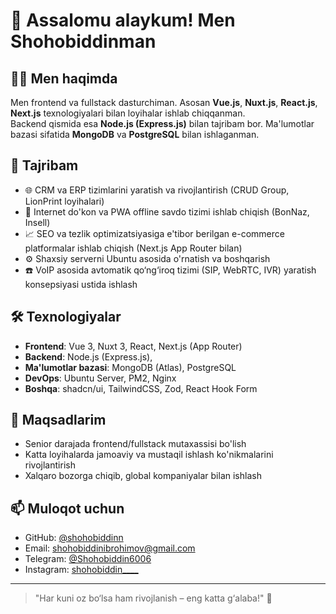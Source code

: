 # 👋 Assalomu alaykum! Men Shohobiddinman

## 🧑‍💻 Men haqimda
Men frontend va fullstack dasturchiman. Asosan **Vue.js**, **Nuxt.js**, **React.js**, **Next.js** texnologiyalari bilan loyihalar ishlab chiqqanman.  
Backend qismida esa **Node.js (Express.js)** bilan tajribam bor. Ma'lumotlar bazasi sifatida **MongoDB** va **PostgreSQL** bilan ishlaganman.

## 🚀 Tajribam
- 🌐 CRM va ERP tizimlarini yaratish va rivojlantirish (CRUD Group, LionPrint loyihalari)
- 🛒 Internet do'kon va PWA offline savdo tizimi ishlab chiqish (BonNaz, Insell)
- 📈 SEO va tezlik optimizatsiyasiga e'tibor berilgan e-commerce platformalar ishlab chiqish (Next.js App Router bilan)
- ⚙️ Shaxsiy serverni Ubuntu asosida o'rnatish va boshqarish
- ☎️ VoIP asosida avtomatik qo‘ng‘iroq tizimi (SIP, WebRTC, IVR) yaratish konsepsiyasi ustida ishlash

## 🛠️ Texnologiyalar
- **Frontend**: Vue 3, Nuxt 3, React, Next.js (App Router)
- **Backend**: Node.js (Express.js),
- **Ma'lumotlar bazasi**: MongoDB (Atlas), PostgreSQL
- **DevOps**: Ubuntu Server, PM2, Nginx
- **Boshqa**: shadcn/ui, TailwindCSS, Zod, React Hook Form

## 🎯 Maqsadlarim
- Senior darajada frontend/fullstack mutaxassisi bo'lish
- Katta loyihalarda jamoaviy va mustaqil ishlash ko'nikmalarini rivojlantirish
- Xalqaro bozorga chiqib, global kompaniyalar bilan ishlash

## 📫 Muloqot uchun
- GitHub: [@shohobiddinn](https://github.com/shohobiddinn)
- Email: [shohobiddinibrohimov@gmail.com](shohobiddinibrohimov@gmail.com)
- Telegram: [@Shohobiddin6006](https://t.me/@Shohobiddin6006)
- Instagram: [shohobiddin____](https://www.instagram.com/shohobiddin____)


---

> "Har kuni oz bo‘lsa ham rivojlanish – eng katta g‘alaba!" 🚀
